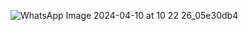 ![WhatsApp Image 2024-04-10 at 10 22 26_05e30db4](https://github.com/Adityaraj05/LeetCode/assets/118068294/7ee52e14-98f1-410f-9631-dbfea6463334)
